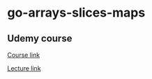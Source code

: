 # go-arrays-slices-maps

## Udemy course
[Course link](https://www.udemy.com/course/go-the-complete-guide/)

[Lecture link](https://www.udemy.com/course/go-the-complete-guide/learn/lecture/40838410#overview)